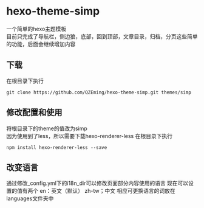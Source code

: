 # hexo-theme-simp
一个简单的hexo主题模板  
目前只完成了导航栏，侧边狼，底部，回到顶部，文章目录，归档，分页这些简单的功能，后面会继续增加内容

## 下载  
在根目录下执行
```
git clone https://github.com/QZEming/hexo-theme-simp.git themes/simp
```
## 修改配置和使用
将根目录下的theme的值改为simp  
因为使用到了less，所以需要下载hexo-renderer-less
在根目录下执行
```
npm install hexo-renderer-less --save
```

## 改变语言
通过修改_config.yml下的i18n_dir可以修改页面部分内容使用的语言
现在可以设置的值有两个
en：英文（默认）
zh-tw；中文
相应可更换语言的词放在languages文件夹中